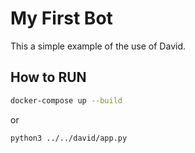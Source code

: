 # My First Bot
This a simple example of the use of David.  

## How to RUN

```bash
docker-compose up --build
```
or

```bash
python3 ../../david/app.py
```